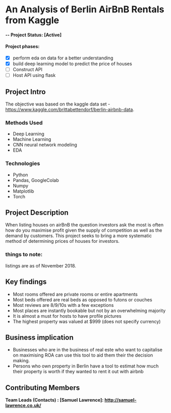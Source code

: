# **An Analysis of Berlin AirBnB Rentals from Kaggle**
#### -- Project Status: [Active]
#### Project phases:
- [x] perform eda on data for a better understanding
- [x] build deep learning model to predict the price of houses
- [ ] Construct API
- [ ] Host API using flask

## Project Intro
The objective was based on the kaggle data set - https://www.kaggle.com/brittabettendorf/berlin-airbnb-data.

### Methods Used
* Deep Learning
* Machine Learning
* CNN neural network modeling
* EDA

### Technologies
* Python
* Pandas, GoogleColab
* Numpy
* Matplotlib
* Torch

## Project Description
When listing houses on airBnB the question investors ask the most is often how do you maximise profit given the supply of competition as well as the demand by customers.
This project seeks to bring a more systematic method of determining prices of houses for investors.


   ### things to note:
   listings are as of November 2018.


## Key findings
- Most rooms offered are private rooms or entire apartments
- Most beds offered are real beds as opposed to futons or couches
- Most reviews are 8/9/10s with a few exceptions
- Most places are instantly bookable but not by an overwhelming majority
- It is almost a must for hosts to have profile pictures
- The highest property was valued at $999 (does not specify currency)

## Business implication
- Businesses who are in the business of real este who want to capitalise on maximising ROA can use this tool to aid them their the decision making.
- Persons who own property in Berlin have a tool to estimat how much their property is worth if they wanted to rent it out with airbnb 


## Contributing  Members

**Team Leads (Contacts) : [Samuel Lawrence]: http://samuel-lawrence.co.uk/**



